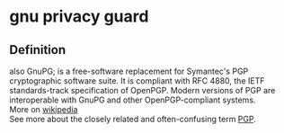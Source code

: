 # gnu privacy guard
## Definition
also GnuPG; is a free-software replacement for Symantec's PGP cryptographic software suite. It is compliant with RFC 4880, the IETF standards-track specification of OpenPGP. Modern versions of PGP are interoperable with GnuPG and other OpenPGP-compliant systems.  
More on [wikipedia](https://en.wikipedia.org/wiki/GNU_Privacy_Guard)  
See more about the closely related and often-confusing term [PGP](PGP).